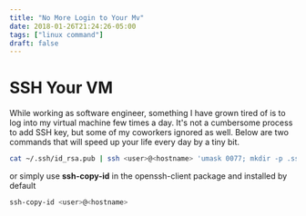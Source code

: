 ```yaml
---
title: "No More Login to Your Mv"
date: 2018-01-26T21:24:26-05:00
tags: ["linux command"]
draft: false
---
```


# SSH Your VM

While working as software engineer, something I have grown tired of is to log into my virtual machine few times a day. It's not a cumbersome process to add SSH key, but some of my coworkers ignored as well. Below are two commands that will speed up your life every day by a tiny bit.

```sh
cat ~/.ssh/id_rsa.pub | ssh <user>@<hostname> 'umask 0077; mkdir -p .ssh; cat >> .ssh/authorized_keys && echo "Key copied"'
```

or simply use **ssh-copy-id** in the openssh-client package and installed by default

```sh
ssh-copy-id <user>@<hostname>
```

